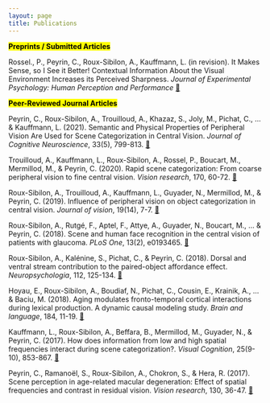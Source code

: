 ```yaml
---
layout: page
title: Publications
---
```



<strong><mark>Preprints / Submitted Articles</mark></strong> <br>

Rossel., P., Peyrin, C., Roux-Sibilon, A., Kauffmann, L. (in revision). It Makes Sense, so I See it Better! Contextual Information About the Visual Environment Increases its Perceived Sharpness. <i>Journal of Experimental Psychology: Human Perception and Performance</i> <a href = 'https://osf.io/nd2gp/'>📄</a>




<strong><mark>Peer-Reviewed Journal Articles</mark></strong> <br>

Peyrin, C., Roux-Sibilon, A., Trouilloud, A., Khazaz, S., Joly, M., Pichat, C., ... & Kauffmann, L. (2021). Semantic and Physical Properties of Peripheral Vision Are Used for Scene Categorization in Central Vision. <i>Journal of Cognitive Neuroscience</i>, 33(5), 799-813. <a href = 'pdf/Peyrin_et_al_2021_JoCNProofs.pdf'>📄</a>

Trouilloud, A., Kauffmann, L., Roux-Sibilon, A., Rossel, P., Boucart, M., Mermillod, M., & Peyrin, C. (2020). Rapid scene categorization: From coarse peripheral vision to fine central vision. <i>Vision research</i>, 170, 60-72. <a href = 'pdf/Trouilloud_et_al_2020_visionresearch.pdf'>📄</a>

Roux-Sibilon, A., Trouilloud, A., Kauffmann, L., Guyader, N., Mermillod, M., & Peyrin, C. (2019). Influence of peripheral vision on object categorization in central vision. <i>Journal of vision</i>, 19(14), 7-7. <a href = 'pdf/Roux-Sibilon_et_al_2019_JoV.pdf'>📄</a>

Roux-Sibilon, A., Rutgé, F., Aptel, F., Attye, A., Guyader, N., Boucart, M., ... & Peyrin, C. (2018). Scene and human face recognition in the central vision of patients with glaucoma. <i>PLoS One</i>, 13(2), e0193465. <a href = 'pdf/Roux-Sibilon_et_al_2018_plosone.pdf'>📄</a> 

Roux-Sibilon, A., Kalénine, S., Pichat, C., & Peyrin, C. (2018). Dorsal and ventral stream contribution to the paired-object affordance effect. <i>Neuropsychologia</i>, 112, 125-134. <a href = 'pdf/Roux-Sibilon_et_al_neuropsychologia.pdf'>📄</a>

Hoyau, E., Roux-Sibilon, A., Boudiaf, N., Pichat, C., Cousin, E., Krainik, A., ... & Baciu, M. (2018). Aging modulates fronto-temporal cortical interactions during lexical production. A dynamic causal modeling study. <i>Brain and language</i>, 184, 11-19. <a href = 'pdf/Hoyau_et_al_2018_brainandlanguage.pdf'>📄</a>

Kauffmann, L., Roux-Sibilon, A., Beffara, B., Mermillod, M., Guyader, N., & Peyrin, C. (2017). How does information from low and high spatial frequencies interact during scene categorization?. <i>Visual Cognition</i>, 25(9-10), 853-867. <a href = 'pdf/Kauffmann_et_al_2017_visualcognition.pdf'>📄</a>

Peyrin, C., Ramanoël, S., Roux-Sibilon, A., Chokron, S., & Hera, R. (2017). Scene perception in age-related macular degeneration: Effect of spatial frequencies and contrast in residual vision. <i>Vision research</i>, 130, 36-47. <a href = 'pdf/Peyrin_et_al_2017_visionresearch.pdf'>📄</a>